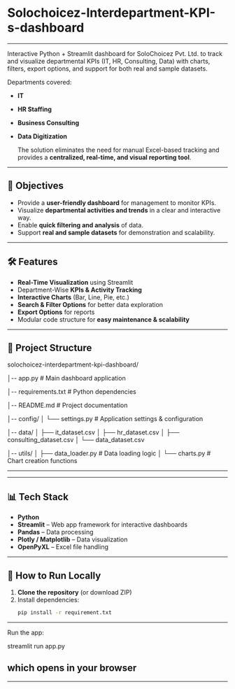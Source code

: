 # Solochoicez-Interdepartment-KPI-s-dashboard
---

Interactive Python + Streamlit dashboard for SoloChoicez Pvt. Ltd. to track and visualize departmental KPIs (IT, HR, Consulting, Data) with charts, filters, export options, and support for both real and sample datasets.

Departments covered:
- **IT**
- **HR Staffing**
- **Business Consulting**
- **Data Digitization**

  The solution eliminates the need for manual Excel-based tracking and provides a **centralized, real-time, and visual reporting tool**.

----

## 🎯 Objectives
- Provide a **user-friendly dashboard** for management to monitor KPIs.
- Visualize **departmental activities and trends** in a clear and interactive way.
- Enable **quick filtering and analysis** of data.
- Support **real and sample datasets** for demonstration and scalability.

----
## 🛠️ Features
- **Real-Time Visualization** using Streamlit
- Department-Wise **KPIs & Activity Tracking**
- **Interactive Charts** (Bar, Line, Pie, etc.)
- **Search & Filter Options** for better data exploration
- **Export Options** for reports
- Modular code structure for **easy maintenance & scalability**

----

## 📂 Project Structure

solochoicez-interdepartment-kpi-dashboard/

│-- app.py # Main dashboard application

│-- requirements.txt # Python dependencies

│-- README.md # Project documentation

│-- config/
│ └── settings.py # Application settings & configuration

│-- data/
│ ├── it_dataset.csv
│ ├── hr_dataset.csv
│ ├── consulting_dataset.csv
│ └── data_dataset.csv

│-- utils/
│ ├── data_loader.py # Data loading logic
│ └── charts.py # Chart creation functions


---


---

## 📊 Tech Stack
- **Python**
- **Streamlit** – Web app framework for interactive dashboards
- **Pandas** – Data processing
- **Plotly / Matplotlib** – Data visualization
- **OpenPyXL** – Excel file handling

---

## 🚀 How to Run Locally
1. **Clone the repository** (or download ZIP)
2. Install dependencies:
   ```bash
   pip install -r requirement.txt

---
Run the app:

streamlit run app.py

which opens in your browser
---
---
